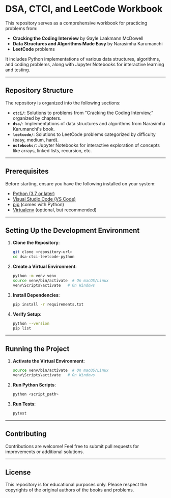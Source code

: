 # DSA, CTCI, and LeetCode Workbook

This repository serves as a comprehensive workbook for practicing problems from:
- **Cracking the Coding Interview** by Gayle Laakmann McDowell
- **Data Structures and Algorithms Made Easy** by Narasimha Karumanchi
- **LeetCode** problems

It includes Python implementations of various data structures, algorithms, and coding problems, along with Jupyter Notebooks for interactive learning and testing.

---

## Repository Structure

The repository is organized into the following sections:

- **`ctci/`**: Solutions to problems from "Cracking the Coding Interview," organized by chapters.
- **`dsa/`**: Implementations of data structures and algorithms from Narasimha Karumanchi's book.
- **`leetcode/`**: Solutions to LeetCode problems categorized by difficulty (easy, medium, hard).
- **`notebooks/`**: Jupyter Notebooks for interactive exploration of concepts like arrays, linked lists, recursion, etc.

---

## Prerequisites

Before starting, ensure you have the following installed on your system:
- [Python (3.7 or later)](https://www.python.org/downloads/)
- [Visual Studio Code (VS Code)](https://code.visualstudio.com/)
- [pip](https://pip.pypa.io/en/stable/) (comes with Python)
- [Virtualenv](https://virtualenv.pypa.io/en/latest/) (optional, but recommended)

---

## Setting Up the Development Environment

1. **Clone the Repository**:
   ```bash
   git clone <repository-url>
   cd dsa-ctci-leetcode-python
   ```

2. **Create a Virtual Environment**:
   ```bash
   python -m venv venv
   source venv/bin/activate  # On macOS/Linux
   venv\Scripts\activate   # On Windows
   ```

3. **Install Dependencies**:
   ```bash
   pip install -r requirements.txt
   ```

4. **Verify Setup**:
   ```bash
   python --version
   pip list
   ```

---

## Running the Project

1. **Activate the Virtual Environment**:
   ```bash
   source venv/bin/activate  # On macOS/Linux
   venv\Scripts\activate   # On Windows
   ```

2. **Run Python Scripts**:
   ```bash
   python <script_path>
   ```

3. **Run Tests**:
   ```bash
   pytest
   ```

---

## Contributing

Contributions are welcome! Feel free to submit pull requests for improvements or additional solutions.

---

## License

This repository is for educational purposes only. Please respect the copyrights of the original authors of the books and problems.